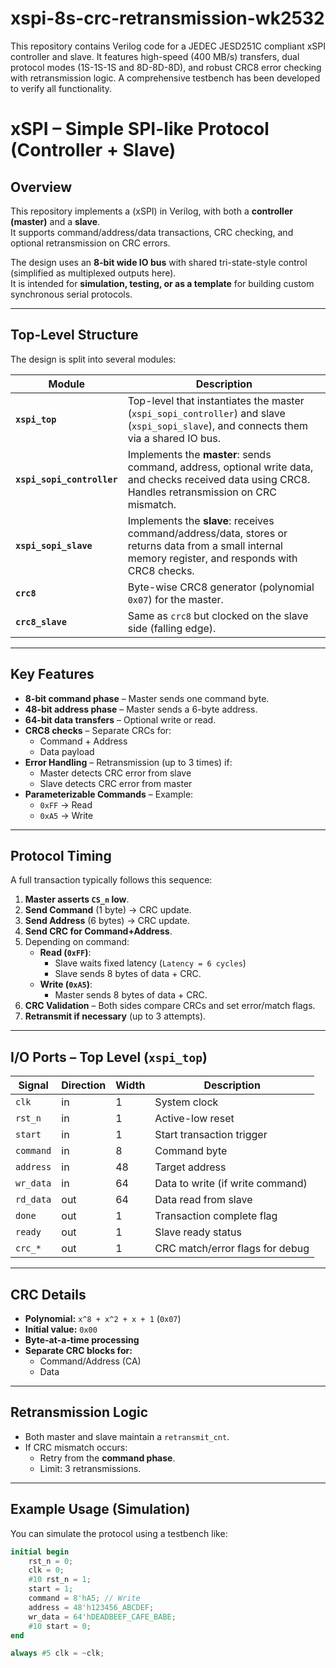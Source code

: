 # xspi-8s-crc-retransmission-wk2532
This repository contains Verilog code for a JEDEC JESD251C compliant xSPI controller and slave. It features high-speed (400 MB/s) transfers, dual protocol modes (1S-1S-1S and 8D-8D-8D), and robust CRC8 error checking with retransmission logic. A comprehensive testbench has been developed to verify all functionality.
# xSPI – Simple SPI-like Protocol (Controller + Slave)

## Overview
This repository implements a (xSPI) in Verilog, with both a **controller (master)** and a **slave**.  
It supports command/address/data transactions, CRC checking, and optional retransmission on CRC errors.

The design uses an **8-bit wide IO bus** with shared tri-state-style control (simplified as multiplexed outputs here).  
It is intended for **simulation, testing, or as a template** for building custom synchronous serial protocols.

---

## Top-Level Structure
The design is split into several modules:

| Module | Description |
|--------|-------------|
| **`xspi_top`** | Top-level that instantiates the master (`xspi_sopi_controller`) and slave (`xspi_sopi_slave`), and connects them via a shared IO bus. |
| **`xspi_sopi_controller`** | Implements the **master**: sends command, address, optional write data, and checks received data using CRC8. Handles retransmission on CRC mismatch. |
| **`xspi_sopi_slave`** | Implements the **slave**: receives command/address/data, stores or returns data from a small internal memory register, and responds with CRC8 checks. |
| **`crc8`** | Byte-wise CRC8 generator (polynomial `0x07`) for the master. |
| **`crc8_slave`** | Same as `crc8` but clocked on the slave side (falling edge). |

---

## Key Features
- **8-bit command phase** – Master sends one command byte.
- **48-bit address phase** – Master sends a 6-byte address.
- **64-bit data transfers** – Optional write or read.
- **CRC8 checks** – Separate CRCs for:
  - Command + Address
  - Data payload
- **Error Handling** – Retransmission (up to 3 times) if:
  - Master detects CRC error from slave
  - Slave detects CRC error from master
- **Parameterizable Commands** – Example:
  - `0xFF` → Read
  - `0xA5` → Write

---

## Protocol Timing
A full transaction typically follows this sequence:

1. **Master asserts `CS_n` low**.
2. **Send Command** (1 byte) → CRC update.
3. **Send Address** (6 bytes) → CRC update.
4. **Send CRC for Command+Address**.
5. Depending on command:
   - **Read (`0xFF`)**:
     - Slave waits fixed latency (`Latency = 6 cycles`)
     - Slave sends 8 bytes of data + CRC.
   - **Write (`0xA5`)**:
     - Master sends 8 bytes of data + CRC.
6. **CRC Validation** – Both sides compare CRCs and set error/match flags.
7. **Retransmit if necessary** (up to 3 attempts).

---

## I/O Ports – Top Level (`xspi_top`)
| Signal | Direction | Width | Description |
|--------|-----------|-------|-------------|
| `clk` | in | 1 | System clock |
| `rst_n` | in | 1 | Active-low reset |
| `start` | in | 1 | Start transaction trigger |
| `command` | in | 8 | Command byte |
| `address` | in | 48 | Target address |
| `wr_data` | in | 64 | Data to write (if write command) |
| `rd_data` | out | 64 | Data read from slave |
| `done` | out | 1 | Transaction complete flag |
| `ready` | out | 1 | Slave ready status |
| `crc_*` | out | 1 | CRC match/error flags for debug |

---

## CRC Details
- **Polynomial:** `x^8 + x^2 + x + 1` (`0x07`)
- **Initial value:** `0x00`
- **Byte-at-a-time processing**
- **Separate CRC blocks for:**
  - Command/Address (CA)
  - Data

---

## Retransmission Logic
- Both master and slave maintain a `retransmit_cnt`.
- If CRC mismatch occurs:
  - Retry from the **command phase**.
  - Limit: 3 retransmissions.

---

## Example Usage (Simulation)
You can simulate the protocol using a testbench like:

```verilog
initial begin
    rst_n = 0;
    clk = 0;
    #10 rst_n = 1;
    start = 1;
    command = 8'hA5; // Write
    address = 48'h123456_ABCDEF;
    wr_data = 64'hDEADBEEF_CAFE_BABE;
    #10 start = 0;
end

always #5 clk = ~clk;
